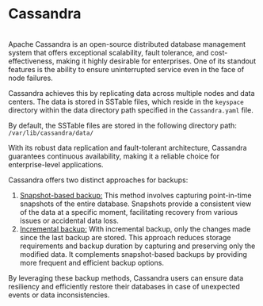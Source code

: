 # Cassandra

\
Apache Cassandra is an open-source distributed database management system that offers exceptional scalability, fault tolerance, and cost-effectiveness, making it highly desirable for enterprises. One of its standout features is the ability to ensure uninterrupted service even in the face of node failures.

Cassandra achieves this by replicating data across multiple nodes and data centers. The data is stored in SSTable files, which reside in the `keyspace` directory within the data directory path specified in the `Cassandra.yaml` file.

By default, the SSTable files are stored in the following directory path: `/var/lib/cassandra/data/`

With its robust data replication and fault-tolerant architecture, Cassandra guarantees continuous availability, making it a reliable choice for enterprise-level applications.

Cassandra offers two distinct approaches for backups:

1. [Snapshot-based backup:](snapshot-based-backup-method.md) This method involves capturing point-in-time snapshots of the entire database. Snapshots provide a consistent view of the data at a specific moment, facilitating recovery from various issues or accidental data loss.
2. [Incremental backup:](incremental-backup-method.md) With incremental backup, only the changes made since the last backup are stored. This approach reduces storage requirements and backup duration by capturing and preserving only the modified data. It complements snapshot-based backups by providing more frequent and efficient backup options.

By leveraging these backup methods, Cassandra users can ensure data resiliency and efficiently restore their databases in case of unexpected events or data inconsistencies.
